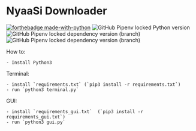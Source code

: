 # NyaaSi Downloader

[![forthebadge made-with-python](http://ForTheBadge.com/images/badges/made-with-python.svg)](https://www.python.org/)
![GitHub Pipenv locked Python version](https://img.shields.io/github/pipenv/locked/python-version/Catta1997/Torrent-Crawler)
![GitHub Pipenv locked dependency version (branch)](https://img.shields.io/github/pipenv/locked/dependency-version/Catta1997/Torrent-Crawler/requests?color=yellow)
![GitHub Pipenv locked dependency version (branch)](https://img.shields.io/github/pipenv/locked/dependency-version/Catta1997/Torrent-Crawler/beautifulsoup4?color=yellow)

How to:

    - Install Python3

Terminal:

    - install `requirements.txt` (`pip3 install -r requirements.txt`)
    - run `python3 terminal.py`
GUI:

    - install `requirements_gui.txt`  (`pip3 install -r requirements_gui.txt`)
    - run `python3 gui.py`
